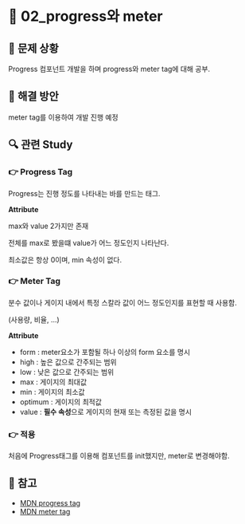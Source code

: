 # 🐳 02_progress와 meter

## 🤔 문제 상황

Progress 컴포넌트 개발을 하며 progress와 meter tag에 대해 공부.



## 🚩 해결 방안

meter tag를 이용하여 개발 진행 예정



## 🔍 관련 Study

### 👉 Progress Tag

Progress는 진행 정도를 나타내는 바를 만드는 태그.



**Attribute**

max와 value 2가지만 존재

전체를 max로 봤을떄 value가 어느 정도인지 나타난다.

최소값은 항상 0이며, min 속성이 없다.



### 👉 Meter Tag

분수 값이나 게이지 내에서 특정 스칼라 값이 어느 정도인지를 표현할 때 사용함.

(사용량, 비율, ...)



**Attribute**

+ form : meter요소가 포함될 하나 이상의 form 요소를 명시
+ high : 높은 값으로 간주되는 범위
+ low : 낮은 값으로 간주되는 범위
+ max : 게이지의 최대값
+ min : 게이지의 최소값
+ optimum : 게이지의 최적값
+ value : **필수 속성**으로 게이지의 현재 또는 측정된 값을 명시



### 👉 적용

처음에 Progress태그를 이용해 컴포넌트를 init했지만, meter로 변경해야함.



## 📘 참고

* [MDN progress tag](https://developer.mozilla.org/en-US/docs/Web/HTML/Element/progress)
* [MDN meter tag](https://developer.mozilla.org/en-US/docs/Web/HTML/Element/meter)
